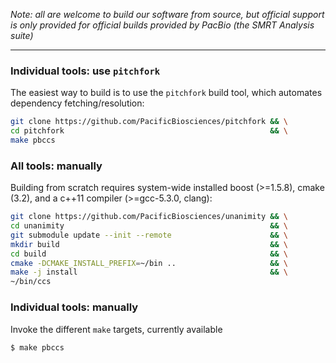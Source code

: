 *Note: all are welcome to build our software from source, but official
 support is only provided for official builds provided by PacBio
 (the SMRT Analysis suite)*

 ***

### Individual tools: use `pitchfork`

The easiest way to build is to use the `pitchfork` build tool, which
automates dependency fetching/resolution:

  ```sh
  git clone https://github.com/PacificBiosciences/pitchfork && \
  cd pitchfork                                              && \
  make pbccs
  ```

### All tools: manually

Building from scratch requires system-wide installed boost (>=1.5.8), 
cmake (3.2), and a c++11 compiler (>=gcc-5.3.0, clang):

  ```sh
  git clone https://github.com/PacificBiosciences/unanimity && \
  cd unanimity                                              && \
  git submodule update --init --remote                      && \
  mkdir build                                               && \
  cd build                                                  && \
  cmake -DCMAKE_INSTALL_PREFIX=~/bin ..                     && \
  make -j install                                           && \
  ~/bin/ccs
  ```

### Individual tools: manually

Invoke the different `make` targets, currently available

  ```sh
  $ make pbccs
  ```